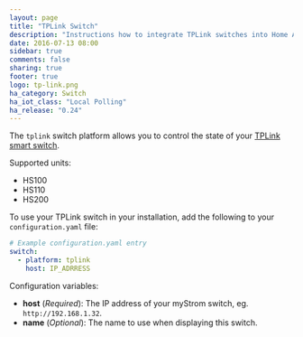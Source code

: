 ```yaml
---
layout: page
title: "TPLink Switch"
description: "Instructions how to integrate TPLink switches into Home Assistant."
date: 2016-07-13 08:00
sidebar: true
comments: false
sharing: true
footer: true
logo: tp-link.png
ha_category: Switch
ha_iot_class: "Local Polling"
ha_release: "0.24"
---
```



The `tplink` switch platform allows you to control the state of your [TPLink smart switch](http://www.tp-link.com/en/products/list-5258.html).

Supported units:

- HS100
- HS110
- HS200

To use your TPLink switch in your installation, add the following to your `configuration.yaml` file:

```yaml
# Example configuration.yaml entry
switch:
  - platform: tplink
    host: IP_ADRRESS
```

Configuration variables:

- **host** (*Required*): The IP address of your myStrom switch, eg. `http://192.168.1.32`.
- **name** (*Optional*): The name to use when displaying this switch.


